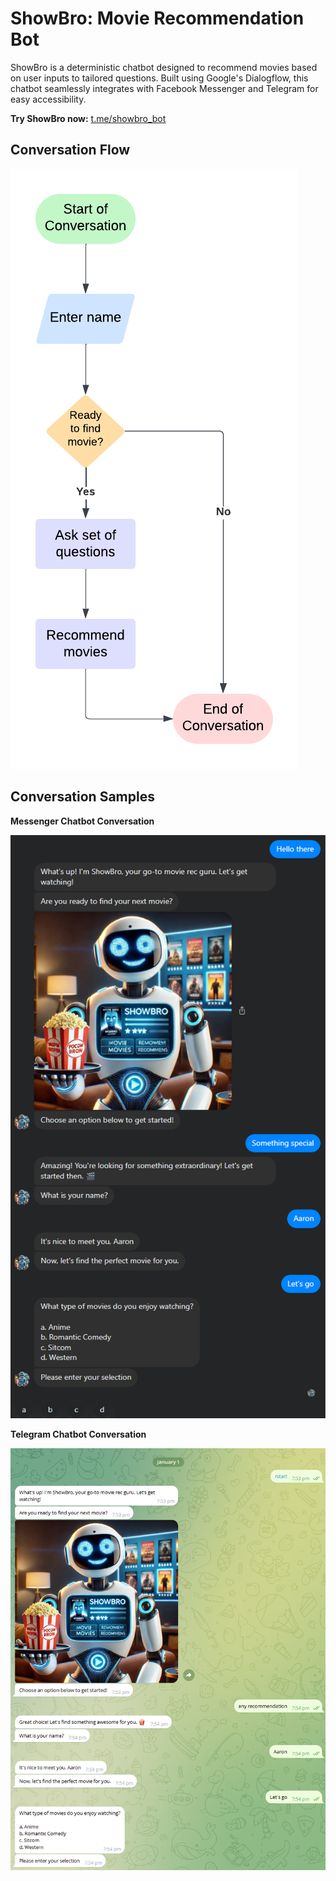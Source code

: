 # ShowBro: Movie Recommendation Bot

ShowBro is a deterministic chatbot designed to recommend movies based on user inputs to tailored questions. Built using Google's Dialogflow, this chatbot seamlessly integrates with Facebook Messenger and Telegram for easy accessibility.

**Try ShowBro now:** [t.me/showbro_bot](https://t.me/showbro_bot)

## Conversation Flow

![ConversationFlow](https://github.com/aaroncanillas/dialogflow-fulfillment/blob/a6c624538729a51adaaa2a7ac48186fb7ccfc5e9/images/conversation_flow.png)

## Conversation Samples

**Messenger Chatbot Conversation**

![MessengerChatbot](https://github.com/aaroncanillas/dialogflow-fulfillment/blob/a6c624538729a51adaaa2a7ac48186fb7ccfc5e9/images/facebook_conversation.png)


**Telegram Chatbot Conversation**

![TelegramChatbot](https://github.com/aaroncanillas/dialogflow-fulfillment/blob/a6c624538729a51adaaa2a7ac48186fb7ccfc5e9/images/telegram_conversation.png)
